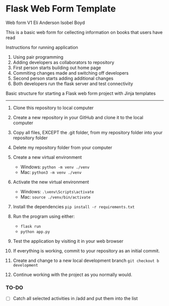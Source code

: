 # Flask Web Form Template
Web form V1
Eli Anderson
Isobel Boyd

This is a basic web form for cellecting information on books that users have read

Instructions for running application

1. Using pair programming
2. Adding developers as collaborators to repository
3. First person starts building out home page
4. Commiting changes made and switching off developers
5. Second person starts adding additional changes
6. Both developers run the flask server and test connectivity



Basic structure for starting a Flask web form project with Jinja templates


---

1. Clone this repository to local computer

2. Create a new repository in your GitHub and clone it to the local computer

3. Copy all files, EXCEPT the .git folder, from my repository folder into your repository folder

4. Delete my repository folder from your computer

5. Create a new virtual environment

   - Windows: `python -m venv ./venv`
   - Mac: `python3 -m venv ./venv`

6. Activate the new virtual environment

   - Windows: `.\venv\Scripts\activate`
   - Mac: `source ./venv/bin/activate`

7. Install the dependencies `pip install -r requirements.txt`

8. Run the program using either:

   - `flask run`
   - `python app.py`

9. Test the application by visiting it in your web browser

10. If everything is working, commit to your repository as an initial commit.

11. Create and change to a new local development branch `git checkout b development`

12. Continue working with the project as you normally would.

### TO-DO

- [ ] Catch all selected activities in /add and put them into the list
